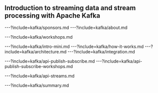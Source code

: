 
## Introduction to streaming data and stream processing with Apache Kafka



---?include=kafka/sponsors.md
---?include=kafka/about.md


---?include=kafka/workshops.md


---?include=kafka/intro-mini.md
---?include=kafka/how-it-works.md
---?include=kafka/architecture.md
---?include=kafka/integration.md

---?include=kafka/api-publish-subscribe.md
---?include=kafka/api-publish-subscribe-workshops.md

---?include=kafka/api-streams.md


---?include=kafka/summary.md